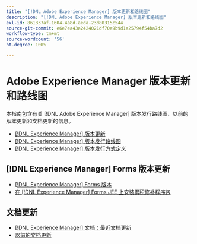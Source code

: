 ```yaml
---
title: "[!DNL Adobe Experience Manager] 版本更新和路线图"
description: "[!DNL Adobe Experience Manager] 版本更新和路线图"
exl-id: 861337af-1604-4a8d-aeda-23d80315c544
source-git-commit: e6e7ea43a2424021df70a9b9d1a25794f54ba7d2
workflow-type: tm+mt
source-wordcount: '56'
ht-degree: 100%

---
```


# Adobe Experience Manager 版本更新和路线图

本指南包含有关 [!DNL Adobe Experience Manager] 版本发行路线图、以前的版本更新和文档更新的信息。

* [[!DNL Experience Manager] 版本更新](aem-releases-updates.md)
* [[!DNL Experience Manager] 版本发行路线图](update-releases-roadmap.md)
* [[!DNL Experience Manager] 版本发行方式定义](update-release-vehicle-definitions.md)

## [!DNL Experience Manager] Forms 版本更新

* [[!DNL Experience Manager] Forms 版本](aem-forms-releases.md)
* [在  [!DNL Experience Manager]  Forms JEE 上安装累积修补程序包](install-cfp-aem-forms-jee.md)

## 文档更新

* [[!DNL Experience Manager] 文档：最近文档更新](documentation-updates.md)
* [以前的文档更新](previous-documentation-updates.md)
